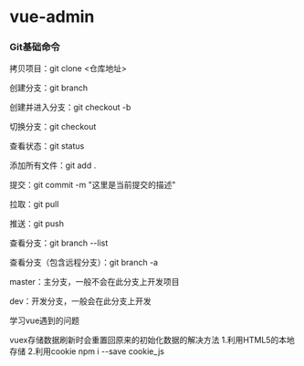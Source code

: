 # vue-admin

### Git基础命令

拷贝项目：git clone <仓库地址>

创建分支：git branch <name>

创建并进入分支：git checkout -b <name>

切换分支：git checkout <name>

查看状态：git status

添加所有文件：git add .

提交：git commit -m "这里是当前提交的描述"

拉取：git pull

推送：git push

查看分支：git branch --list

查看分支（包含远程分支）：git branch -a

master：主分支，一般不会在此分支上开发项目

dev：开发分支，一般会在此分支上开发

学习vue遇到的问题

vuex存储数据刷新时会重置回原来的初始化数据的解决方法
  1.利用HTML5的本地存储
  2.利用cookie npm i --save cookie_js

